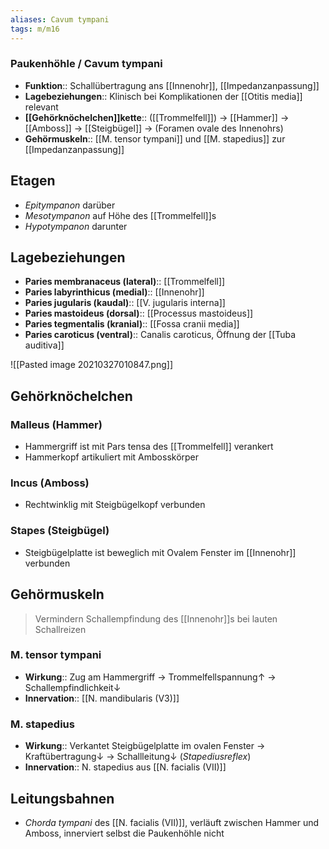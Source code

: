 ```yaml
---
aliases: Cavum tympani
tags: m/m16
---
```

### Paukenhöhle / Cavum tympani
- **Funktion**:: Schallübertragung ans [[Innenohr]], [[Impedanzanpassung]]
- **Lagebeziehungen**:: Klinisch bei Komplikationen der [[Otitis media]] relevant
- **[[Gehörknöchelchen]]kette**:: ([[Trommelfell]]) → [[Hammer]] → [[Amboss]] → [[Steigbügel]] → (Foramen ovale des Innenohrs)
- **Gehörmuskeln**:: [[M. tensor tympani]] und [[M. stapedius]] zur [[Impedanzanpassung]]

## Etagen
- *Epitympanon* darüber
- *Mesotympanon* auf Höhe des [[Trommelfell]]s
- *Hypotympanon* darunter
## Lagebeziehungen
- **Paries membranaceus (lateral)**:: [[Trommelfell]] 
- **Paries labyrinthicus (medial)**:: [[Innenohr]]
- **Paries jugularis (kaudal)**:: [[V. jugularis interna]]
- **Paries mastoideus (dorsal)**:: [[Processus mastoideus]]
- **Paries tegmentalis (kranial)**:: [[Fossa cranii media]]
- **Paries caroticus (ventral)**:: Canalis caroticus, Öffnung der [[Tuba auditiva]]

![[Pasted image 20210327010847.png]]
## Gehörknöchelchen
### Malleus (Hammer)
- Hammergriff ist mit Pars tensa des [[Trommelfell]] verankert
- Hammerkopf artikuliert mit Ambosskörper
### Incus (Amboss)
- Rechtwinklig mit Steigbügelkopf verbunden
### Stapes (Steigbügel)
- Steigbügelplatte ist beweglich mit Ovalem Fenster im [[Innenohr]] verbunden
## Gehörmuskeln
> Vermindern Schallempfindung des [[Innenohr]]s bei lauten Schallreizen
### M. tensor tympani
- **Wirkung**:: Zug am Hammergriff → Trommelfellspannung↑ → Schallempfindlichkeit↓ 
- **Innervation**:: [[N. mandibularis (V3)]]
### M. stapedius
- **Wirkung**:: Verkantet Steigbügelplatte im ovalen Fenster → Kraftübertragung↓ → Schallleitung↓ (*Stapediusreflex*)
- **Innervation**:: N. stapedius aus [[N. facialis (VII)]]
## Leitungsbahnen
- *Chorda tympani* des [[N. facialis (VII)]], verläuft zwischen Hammer und Amboss, innerviert selbst die Paukenhöhle nicht